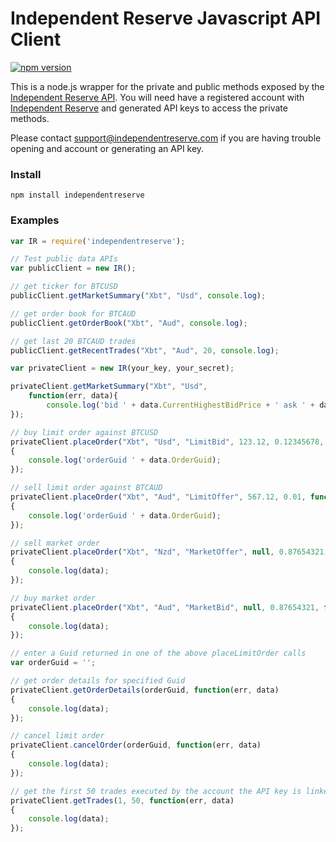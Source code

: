Independent Reserve Javascript API Client
===============

[![npm version](https://badge.fury.io/js/independentreserve.svg)](https://badge.fury.io/js/independentreserve)

This is a node.js wrapper for the private and public methods exposed by the [Independent Reserve API](https://www.independentreserve.com/API).
You will need have a registered account with [Independent Reserve](https://www.independentreserve.com) and generated API keys to access the private methods.

Please contact support@independentreserve.com if you are having trouble opening and account or generating an API key. 

### Install

`npm install independentreserve`

### Examples

```js
var IR = require('independentreserve');

// Test public data APIs
var publicClient = new IR();

// get ticker for BTCUSD
publicClient.getMarketSummary("Xbt", "Usd", console.log);

// get order book for BTCAUD
publicClient.getOrderBook("Xbt", "Aud", console.log);

// get last 20 BTCAUD trades
publicClient.getRecentTrades("Xbt", "Aud", 20, console.log);

var privateClient = new IR(your_key, your_secret);

privateClient.getMarketSummary("Xbt", "Usd",
	function(err, data){
		console.log('bid ' + data.CurrentHighestBidPrice + ' ask ' + data.CurrentLowestOfferPrice);
});

// buy limit order against BTCUSD
privateClient.placeOrder("Xbt", "Usd", "LimitBid", 123.12, 0.12345678, function(err, data)
{
    console.log('orderGuid ' + data.OrderGuid);
});

// sell limit order against BTCAUD
privateClient.placeOrder("Xbt", "Aud", "LimitOffer", 567.12, 0.01, function(err, data)
{
    console.log('orderGuid ' + data.OrderGuid);
});

// sell market order
privateClient.placeOrder("Xbt", "Nzd", "MarketOffer", null, 0.87654321, function(err, data)
{
    console.log(data);
});

// buy market order
privateClient.placeOrder("Xbt", "Aud", "MarketBid", null, 0.87654321, function(err, data)
{
    console.log(data);
});

// enter a Guid returned in one of the above placeLimitOrder calls
var orderGuid = '';

// get order details for specified Guid
privateClient.getOrderDetails(orderGuid, function(err, data)
{
    console.log(data);
});

// cancel limit order
privateClient.cancelOrder(orderGuid, function(err, data)
{
    console.log(data);
});

// get the first 50 trades executed by the account the API key is linked to
privateClient.getTrades(1, 50, function(err, data)
{
    console.log(data);
});
```